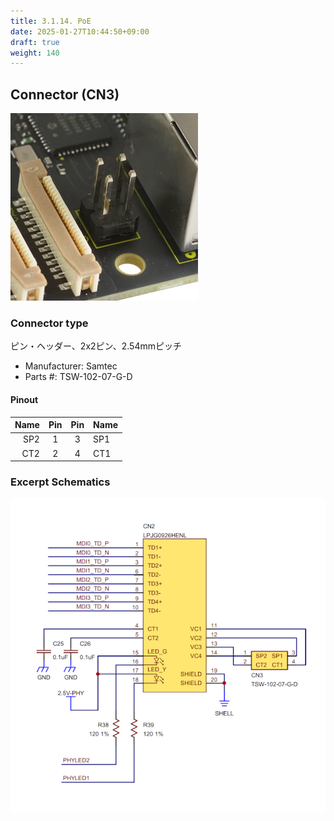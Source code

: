 ```yaml
---
title: 3.1.14. PoE
date: 2025-01-27T10:44:50+09:00
draft: true
weight: 140
---
```

## Connector (CN3) #

![Connector_PoE](images/PoE_300x300.png)

### Connector type
ピン・ヘッダー、2x2ピン、2.54mmピッチ
* Manufacturer: Samtec
* Parts #: TSW-102-07-G-D

#### Pinout

|Name|Pin|Pin|Name|
|---:|:---:|:---:|:---|
|SP2|1|3|SP1|
|CT2|2|4|CT1|

### Excerpt Schematics

![Connector_Ether](images/Ether_ExcerptSchematics.png)
